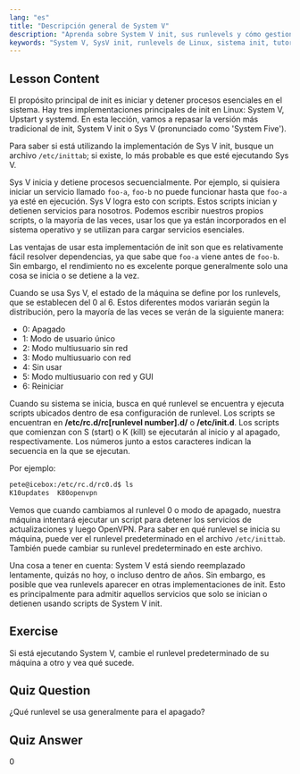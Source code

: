 ```yaml
---
lang: "es"
title: "Descripción general de System V"
description: "Aprenda sobre System V init, sus runlevels y cómo gestiona los procesos en Linux. Comprenda los conceptos básicos de SysV para usuarios principiantes e intermedios."
keywords: "System V, SysV init, runlevels de Linux, sistema init, tutorial de Linux, guía para principiantes, gestión de procesos"
---
```


## Lesson Content

El propósito principal de init es iniciar y detener procesos esenciales en el sistema. Hay tres implementaciones principales de init en Linux: System V, Upstart y systemd. En esta lección, vamos a repasar la versión más tradicional de init, System V init o Sys V (pronunciado como 'System Five').

Para saber si está utilizando la implementación de Sys V init, busque un archivo `/etc/inittab`; si existe, lo más probable es que esté ejecutando Sys V.

Sys V inicia y detiene procesos secuencialmente. Por ejemplo, si quisiera iniciar un servicio llamado `foo-a`, `foo-b` no puede funcionar hasta que `foo-a` ya esté en ejecución. Sys V logra esto con scripts. Estos scripts inician y detienen servicios para nosotros. Podemos escribir nuestros propios scripts, o la mayoría de las veces, usar los que ya están incorporados en el sistema operativo y se utilizan para cargar servicios esenciales.

Las ventajas de usar esta implementación de init son que es relativamente fácil resolver dependencias, ya que sabe que `foo-a` viene antes de `foo-b`. Sin embargo, el rendimiento no es excelente porque generalmente solo una cosa se inicia o se detiene a la vez.

Cuando se usa Sys V, el estado de la máquina se define por los runlevels, que se establecen del 0 al 6. Estos diferentes modos variarán según la distribución, pero la mayoría de las veces se verán de la siguiente manera:

- 0: Apagado
- 1: Modo de usuario único
- 2: Modo multiusuario sin red
- 3: Modo multiusuario con red
- 4: Sin usar
- 5: Modo multiusuario con red y GUI
- 6: Reiniciar

Cuando su sistema se inicia, busca en qué runlevel se encuentra y ejecuta scripts ubicados dentro de esa configuración de runlevel. Los scripts se encuentran en **/etc/rc.d/rc[runlevel number].d/** o **/etc/init.d**. Los scripts que comienzan con S (start) o K (kill) se ejecutarán al inicio y al apagado, respectivamente. Los números junto a estos caracteres indican la secuencia en la que se ejecutan.

Por ejemplo:

```bash
pete@icebox:/etc/rc.d/rc0.d$ ls
K10updates  K80openvpn
```

Vemos que cuando cambiamos al runlevel 0 o modo de apagado, nuestra máquina intentará ejecutar un script para detener los servicios de actualizaciones y luego OpenVPN. Para saber en qué runlevel se inicia su máquina, puede ver el runlevel predeterminado en el archivo `/etc/inittab`. También puede cambiar su runlevel predeterminado en este archivo.

Una cosa a tener en cuenta: System V está siendo reemplazado lentamente, quizás no hoy, o incluso dentro de años. Sin embargo, es posible que vea runlevels aparecer en otras implementaciones de init. Esto es principalmente para admitir aquellos servicios que solo se inician o detienen usando scripts de System V init.

## Exercise

Si está ejecutando System V, cambie el runlevel predeterminado de su máquina a otro y vea qué sucede.

## Quiz Question

¿Qué runlevel se usa generalmente para el apagado?

## Quiz Answer

0
